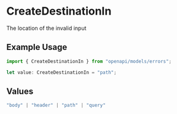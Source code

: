 # CreateDestinationIn

The location of the invalid input

## Example Usage

```typescript
import { CreateDestinationIn } from "openapi/models/errors";

let value: CreateDestinationIn = "path";
```

## Values

```typescript
"body" | "header" | "path" | "query"
```